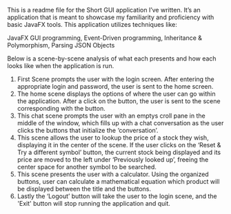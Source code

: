 This is a readme file for the Short GUI application I’ve written. It’s an application that is meant to showcase my familiarity and proficiency with basic JavaFX tools.
This application utilizes techniques like:

JavaFX GUI programming, Event-Driven programming, Inheritance & Polymorphism,  Parsing JSON Objects 

Below is a scene-by-scene analysis of what each presents and how each looks like when the application is run.
1. First Scene prompts the user with the login screen. After entering the appropriate login and password, the user is sent to the home screen.
2. The home scene displays the options of where the user can go within the application. After a click on the button, the user is sent to the scene
   corresponding with the button. 
4. This chat scene prompts the user with an emptys croll pane in the middle of the window, which fills up with a chat conversation as
   the user clicks the buttons that initialize the ‘conversation’.
6. This scene allows the user to lookup the price of a stock they wish, displaying it in the center of the scene. If the user clicks on
   the ‘Reset & Try a different symbol’ button, the current stock being displayed and its price are moved to the left under ‘Previously looked up’,
   freeing the center space for another symbol to be searched. 
8. This scene presents the user with a calculator. Using the organized buttons, user can calculate a mathematical equation which product will be
   displayed between the title and the buttons.
10. Lastly the ‘Logout’ button will take the user to the login scene, and the 'Exit' button will stop running the application and quit.
   
